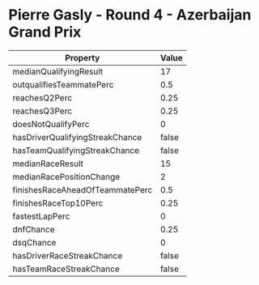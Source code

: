 # Pierre Gasly - Round 4 - Azerbaijan Grand Prix
Property | Value
--- | ---
medianQualifyingResult | 17
outqualifiesTeammatePerc | 0.5
reachesQ2Perc | 0.25
reachesQ3Perc | 0.25
doesNotQualifyPerc | 0
hasDriverQualifyingStreakChance | false
hasTeamQualifyingStreakChance | false
medianRaceResult | 15
medianRacePositionChange | 2
finishesRaceAheadOfTeammatePerc | 0.5
finishesRaceTop10Perc | 0.25
fastestLapPerc | 0
dnfChance | 0.25
dsqChance | 0
hasDriverRaceStreakChance | false
hasTeamRaceStreakChance | false
